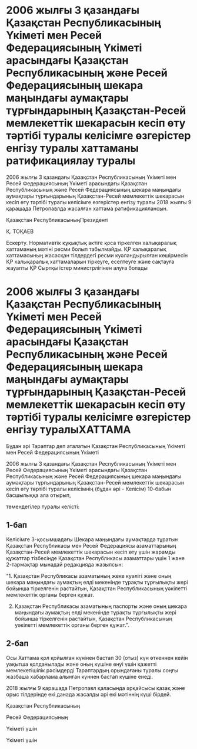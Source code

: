 # 2006 жылғы 3 қазандағы Қазақстан Республикасының Үкіметі мен Ресей Федерациясының Үкіметі арасындағы Қазақстан Республикасының және Ресей Федерациясының шекара маңындағы аумақтары тұрғындарының Қазақстан-Ресей мемлекеттік шекарасын кесіп өту тәртібі туралы келісімге өзгерістер енгізу туралы  хаттаманы ратификациялау туралы

2006 жылғы 3 қазандағы Қазақстан Республикасының Үкіметі мен Ресей Федерациясының Үкіметі арасындағы Қазақстан Республикасының және Ресей Федерациясының шекара маңындағы аумақтары тұрғындарының Қазақстан-Ресей мемлекеттік шекарасын кесіп өту тәртібі туралы келісімге өзгерістер енгізу туралы 2018 жылғы 9 қарашада Петропавлда жасалған хаттама ратификациялансын. 

Қазақстан РеспубликасыныңПрезиденті

Қ. ТОҚАЕВ

Ескерту. Нормативтік құқықтық актіге қоса тіркелген халықаралық хаттаманың мәтіні ресми болып табылмайды. ҚР халықаралық хаттамасының жасасқан тілдердегі ресми куәландырылған көшірмесін ҚР халықаралық хаттамаларын тіркеуге, есептеуге және сақтауға жауапты ҚР Сыртқы істер министрлігінен алуға болады

# 2006 жылғы 3 қазандағы Қазақстан Республикасының Үкіметі мен Ресей Федерациясының Үкіметі арасындағы Қазақстан Республикасының және Ресей Федерациясының шекара маңындағы аумақтары тұрғындарының Қазақстан-Ресей мемлекеттік шекарасын кесіп өту тәртібі туралы келісімге өзгерістер енгізу туралыХАТТАМА

Бұдан әрі Тараптар деп аталатын Қазақстан Республикасының Үкіметі мен Ресей Федерациясының Үкіметі

2006 жылғы 3 қазандағы Қазақстан Республикасының Үкіметі мен Ресей Федерациясының Үкіметі арасындағы Қазақстан Республикасының және Ресей Федерациясының шекара маңындағы аумақтары тұрғындарының Қазақстан-Ресей мемлекеттік шекарасын кесіп өту тәртібі туралы келісімнің (бұдан әрі - Келісім) 10-бабын басшылыққа ала отырып,

төмендегілер туралы келісті:

## 1-бап

Келісімге 3-қосымшадағы Шекара маңындағы аумақтарда тұратын Қазақстан Республикасы мен Ресей Федерациясы азаматтарының Қазақстан-Ресей мемлекеттік шекарасын кесіп өту үшін жарамды құжаттар тізбесінде Қазақстан Республикасы азаматтары үшін 1 және 2-тармақтар мынадай редакцияда жазылсын:

"1. Қазақстан Республикасы азаматының жеке куәлігі және оның шекара маңындағы аумақтың елді мекенінде тұрақты тұрғылықты жері бойынша тіркелгенін растайтын, Қазақстан Республикасының уәкілетті мемлекеттік органы берген құжат.

2. Қазақстан Республикасы азаматының паспорты және оның шекара маңындағы аумақтың елді мекенінде тұрақты тұрғылықты жері бойынша тіркелгенін растайтын, Қазақстан Республикасының уәкілетті мемлекеттік органы берген құжат.".

## 2-бап

Осы Хаттама қол қойылған күнінен бастап 30 (отыз) күн өткеннен кейін уақытша қолданылады және оның күшіне енуі үшін қажетті мемлекетішілік рәсімдерді Тараптардың орындағаны туралы соңғы жазбаша хабарлама алынған күннен бастап күшіне енеді.

2018 жылғы 9 қарашада Петропавл қаласында әрқайсысы қазақ және орыс тілдерінде екі данада жасалды әрі екі мәтіннің күші бірдей.

Қазақстан Республикасының

Ресей Федерациясының

Үкіметі үшін

Үкіметі үшін

